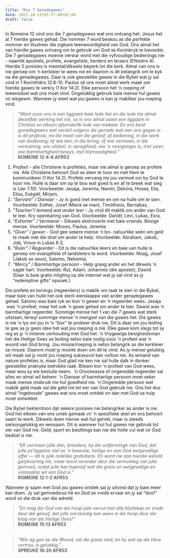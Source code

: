 ```yaml
---
title: "Die 7 Genadegawes"
date: 2021-10-11T05:37:00+02:00
draft: false
---
```

<html>
 <head></head>
 <body>
  <p>In Romeine 12 vind ons die 7 genadegawes wat ons ontvang het. Jesus het al 7 hierdie gawes gehad. Die nommer 7 word beskou as die perfekte nommer en illustreer die sigbare teenwoordigheid van God. Ons almal het van hierdie gawes ontvang om te gebruik om God se Koninkryk te bevorder. Die 7 genadegawes moenie verwar word met die vyfvoudige bedienings nie - naamlik apostels, profete, evangeliste, herders en leraars (Efésiërs 4). Hierdie 5 posisies is meestal/dikwels beperk tot die kerk. Almal van ons is nie geroep om ‘n kerkleier te wees nie en daarom is dit belangrik om te kyk na die genadegawes. Daar is ook geestelike gawes in die Bybel wat jy sal vind in 1 Korinthiërs 12:8-10. Paulus sê ons moet almal werk maak om hierdie gawes te verkry (1 Kor 14:2). Elke persoon het ‘n roeping of lewensdoel wat ons moet vind. Ongelukkig gebruik baie mense hul gawes vir eiegewin. Wanneer jy weet wat jou gawes is kan jy makliker jou roeping vind.</p>
  <blockquote>
   <p><i>“Want soos ons in een liggaam baie lede het en die lede nie almal dieselfde werking het nie, so is ons almal saam een liggaam in Christus en elkeen afsonderlik lede van mekaar. En ons besit genadegawes wat verskil volgens die genade wat aan ons gegee is: is dit profesie, na die maat van die geloof; of bediening, in die werk van bediening; of wie leer, in die lering; of wie vermaan, in die vermaning; wie uitdeel, in opregtheid; wie 'n voorganger is, met ywer; wie barmhartigheid bewys, met blymoedigheid.”</i><br><strong>‭‭ROMEINE‬ ‭12:4-8‬ ‭AFR53‬‬</strong></p>
  </blockquote>
  <ol>
   <li><i>Profeet</i>&nbsp;- alle Christene is profeties, maar nie almal is geroep as profete nie. Alle Christene behoort God se stem te hoor en met Hom te kommunikeer (1 Kor 14:2). Profete vervang nie jou vermoë om by God te hoor nie. Hulle is daar om op te bou wat goed is en af te breek wat sleg is (Jer 1:10). Voorbeelde: Jesaja, Jeremia, Naomi, Debóra, Hosea, Elía, Elísa, Eségiël, Mirjam,</li>
   <li><i>“Servant” / Dienaar</i>&nbsp;- Jy is goed met mense en om na hulle om te sien. Voorbeelde: Esther, Josef (Maria se man), Timótheüs, Barnabas,&nbsp;</li>
   <li>“<i>Teacher”/ Iemand wat ander leer</i>&nbsp;- Jy vind dit maklik om ander van God te leer. Kry openbaring van God. Voorbeelde: Daniël, Levi, Lukas, Esra,&nbsp;</li>
   <li><i>“Exhorter” / Vermaner</i>&nbsp;- Dikwels ekstroverte met baie vriende. Besige mense. Voorbeelde: Moses, Paulus, Jeremia</li>
   <li><i>“Giver” / gewer</i>&nbsp;- God gee sekere mense ‘n bo- natuurlike seën om geld te maak met die doel om ander te help. Voorbeelde: Abraham, Jakob, Job, Vroue in Lukas 8:3,&nbsp;</li>
   <li><i>“Ruler” / Regeerder</i>&nbsp;- Dit is die natuurlike leiers en baie van hulle is geroep om evangeliste of landsleiers te word. Voorbeelde: Noag, Josef (Jakob se seun), Salomo, Nehemia,&nbsp;</li>
   <li><i>“Mercy” / Barmhartige persoon</i>&nbsp;- Help graag ander en het dikwels ‘n sagte hart. Voorbeelde: Rut, Adam, Johannes (die apostel), Dawid<br>(Daar is baie gratis inligting op die internet wat jy sal vind as jy “redemptive gifts” opsoek.)</li>
  </ol>
  <p>Die profete en konings (regeerders) is maklik om raak te sien in die Bybel, maar baie van hulle het ook sterk eienskappe van ander genadegawes gehad. Salomo was baie ryk en kon ‘n gewer en ‘n regeerder wees. Jesaja &nbsp;was ‘n profeet, maar het ook ‘n gawe gehad om ander te leer. Dawid was ‘n barmhartige regeerder. Sommige mense het 1 van die 7 gawes wat sterk uitstaan, terwyl sommige mense ‘n mengsel van die gawes het. Die gawes is nie ‘n lys om jou in ‘n “box” te probeer druk nie. Dit is daar om jou leiding te gee as jy geen idee het wat jou roeping is nie. Elke gawe kom slegs tot sy reg as jy ‘n intieme verhouding met God het. ‘n Vrygewige besigheidsman het die Heilige Gees se leiding netso baie nodig soos ‘n profeet wat ‘n woord van God bring. Jou missie/roeping is netso belangrik as die kerkleier se missie. Daarom moet jy moeite doen om dit te vind. As jy mense gelukkig wil maak sal jy nooit jou roeping suksesvol kan voltooi nie. As iemand van nature profeties is, maar God glad nie ken nie sal hulle dalk in donker geestelike praktyke betrokke raak. Bileam kon ‘n profeet van God wees, maar wou sy eie besluite neem. &nbsp;‘n Onvolwasse of ongeredde regeerder sal alles en almal wil beheer. ‘n Dienaar of barmhartige persoon moet seker maak mense misbruik nie hul goedheid nie. ‘n Ongeredde persoon wat maklik geld maak sal die geld nie tot eer van God gebruik nie. Ons het dus almal “ingeboude” gawes wat ons moet ontdek en dan met God se hulp moet ontwikkel.</p>
  <p>Die Bybel beklemtoon dat sekere posisies nie belangriker as ander is nie. God het elkeen van ons uniek gemaak vir ‘n spesifieke doel en ons behoort saam te werk. Dikwels doen mense wat hul geniet, maar is steeds sielsongelukkig en eensaam. Dit is wanneer hul hul gawes nie gebruik tot eer van God nie. Geld, sport en besittings kan nie die holte vul wat vir God bedoel is nie.</p>
  <blockquote>
   <p><i>“EK vermaan julle dan, broeders, by die ontferminge van God, dat julle jul liggame stel as 'n lewende, heilige en aan God welgevallige offer — dit is julle redelike godsdiens. En word nie aan hierdie wêreld gelykvormig nie, maar word verander deur die vernuwing van julle gemoed, sodat julle kan beproef wat die goeie en welgevallige en volmaakte wil van God is.”</i><br>‭‭<strong>ROMEINE‬ ‭12:1-2‬ ‭AFR53‬‬</strong></p>
  </blockquote>
  <p>Wanneer jy saam met God jou gawes ontdek sal jy uitvind dat jy baie meer kan doen. Jy sal gemoedsrus hê en God se vrede ervaar en jy sal “doof” word vir die druk van die wêreld.</p>
  <blockquote>
   <p><i>“En mag die God van die hoop julle vervul met alle blydskap en vrede deur die geloof, dat julle oorvloedig kan wees in die hoop deur die krag van die Heilige Gees!”</i><br><strong>‭‭ROMEINE‬ ‭15:13‬ ‭AFR53‬‬</strong></p>
  </blockquote>
  <blockquote>
   <p><br><i>“Wie ag gee op die Woord, sal die goeie vind; en hy wat op die Here vertrou, is gelukkig.”</i><br><strong>‭‭SPREUKE‬ ‭16:20‬ ‭AFR53‬‬</strong></p>
  </blockquote>
 </body>
</html>